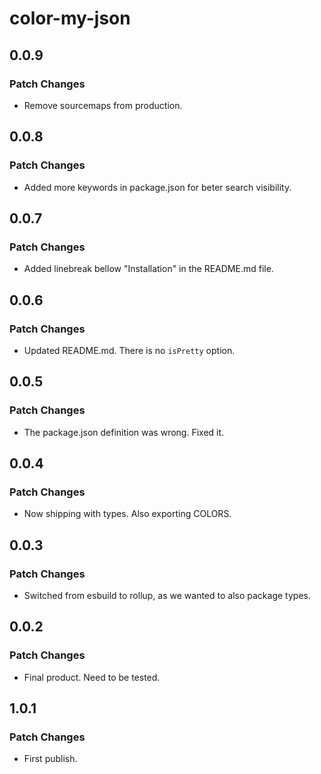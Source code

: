 # color-my-json

## 0.0.9

### Patch Changes

- Remove sourcemaps from production.

## 0.0.8

### Patch Changes

- Added more keywords in package.json for beter search visibility.

## 0.0.7

### Patch Changes

- Added linebreak bellow "Installation" in the README.md file.

## 0.0.6

### Patch Changes

- Updated README.md. There is no `isPretty` option.

## 0.0.5

### Patch Changes

- The package.json definition was wrong. Fixed it.

## 0.0.4

### Patch Changes

- Now shipping with types. Also exporting COLORS.

## 0.0.3

### Patch Changes

- Switched from esbuild to rollup, as we wanted to also package types.

## 0.0.2

### Patch Changes

- Final product. Need to be tested.

## 1.0.1

### Patch Changes

- First publish.
